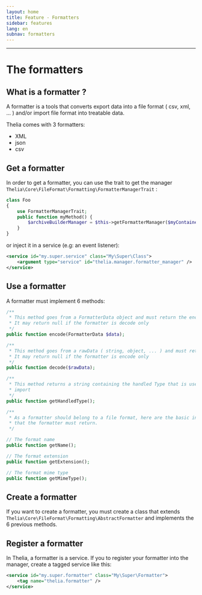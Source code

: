 ```yaml
---
layout: home
title: Feature - Formatters
sidebar: features
lang: en
subnav: formatters
---
```

---

# The formatters

## What is a formatter ?

A formatter is a tools that converts export data into a file format ( csv, xml, ... ) and/or import file format into treatable data.

Thelia comes with 3 formatters:

- XML
- json
- csv

## Get a formatter
In order to get a formatter, you can use the trait to get the manager ```Thelia\Core\FileFormat\Formatting\FormatterManagerTrait``` :

```php
class Foo 
{
    use FormatterManagerTrait;
    public function myMethod() {
        $archiveBuilderManager = $this->getFormatterManager($myContainer);
    }
}
```

or inject it in a service (e.g: an event listener):

```xml
<service id="my.super.service" class="My\Super\Class">
    <argument type="service" id="thelia.manager.formatter_manager" />
</service>
```

## Use a formatter
A formatter must implement 6 methods:

```php
/**
 * This method goes from a FormatterData object and must return the encoded value.
 * It may return null if the formatter is decode only
 */
public function encode(FormatterData $data);

/**
 * This method goes from a rawData ( string, object, ... ) and must return a FormatterData
 * It may return null if the formatter is encode only
 */
public function decode($rawData);

/**
 * This method returns a string containing the handled Type that is used to match with a export or an
 * import
 */
public function getHandledType();

/**
 * As a formatter should belong to a file format, here are the basic information about a format
 * that the formatter must return.
 */

// The format name
public function getName();

// The format extension
public function getExtension();

// The format mime type
public function getMimeType();
```

## Create a formatter
If you want to create a formatter, you must create a class that extends ```Thelia\Core\FileFormat\Formatting\AbstractFormatter``` and implements the 6 previous methods. 

## Register a formatter
In Thelia, a formatter is a service. If you to register your formatter into the manager, create a tagged service like this:

```xml
<service id="my.super.formatter" class="My\Super\Formatter">
    <tag name="thelia.formatter" />
</service>
```
